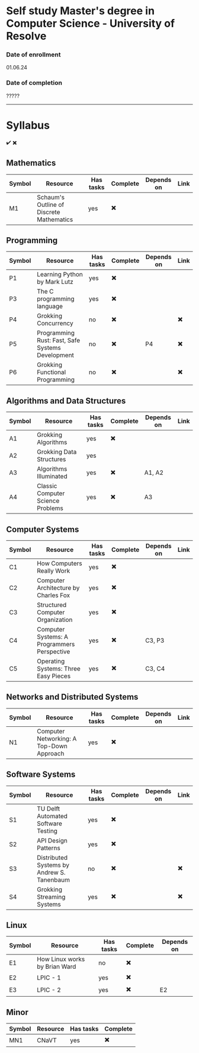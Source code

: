# Self study Master's degree in Computer Science - University of Resolve

### Date of enrollment 
01.06.24

### Date of completion
?????
___

# Syllabus 
✔️
✖️

## Mathematics 

| Symbol | Resource | Has tasks | Complete | Depends on | Link |
| --- | --- | --- | --- | --- | --- | 
| M1 | Schaum's Outline of Discrete Mathematics | yes | ✖️ |  |  |  


## Programming

| Symbol | Resource | Has tasks | Complete | Depends on | Link |
| --- | --- | --- | --- | --- | --- |
| P1 | Learning Python by Mark Lutz | yes | ✖️ |   |  |   
| P3 | The C programming language | yes | ✖️ |   |  |   
| P4 | Grokking Concurrency | no | ✖️ |   | ✖️ |
| P5 | Programming Rust: Fast, Safe Systems Development | no | ✖️ | P4 | ✖️ |
| P6 | Grokking Functional Programming | no | ✖️ |   | ✖️ |


## Algorithms and Data Structures

| Symbol | Resource | Has tasks | Complete | Depends on | Link |
| --- | --- | --- | --- | --- |--- |
| A1 | Grokking Algorithms | yes | ✖️ |  |  |
| A2 | Grokking Data Structures | yes  | |  |
| A3 | Algorithms Illuminated | yes | ✖️ | A1, A2 |  |
| A4 | Classic Computer Science Problems | yes | ✖️ | A3 |  |

## Computer Systems 

| Symbol | Resource | Has tasks | Complete | Depends on | Link |
| --- | --- | --- | --- | --- |--- |
| C1 | How Computers Really Work | yes | ✖️ |  |  |
| C2 | Computer Architecture by Charles Fox | yes | ✖️ |  |  |
| C3 | Structured Computer Organization| yes | ✖️ |  |  |
| C4 | Computer Systems: A Programmers Perspective | yes | ✖️ | C3, P3 |  |
| C5 | Operating Systems: Three Easy Pieces | yes | ✖️ | C3, C4 |  |

## Networks and Distributed Systems

| Symbol | Resource | Has tasks | Complete | Depends on | Link |
| --- | --- | --- | --- | --- |--- |
| N1 | Computer Networking: A Top-Down Approach | yes | ✖️ |  |  |

## Software Systems 

| Symbol | Resource | Has tasks | Complete | Depends on | Link |
| --- | --- | --- | --- | --- | --- |
| S1 | TU Delft Automated Software Testing | yes | ✖️ |
| S2 | API Design Patterns | yes | ✖️ | |
| S3 | Distributed Systems by Andrew S. Tanenbaum | no  | ✖️ |  | ✖️ |
| S4 | Grokking Streaming Systems | yes | ✖️ |  | ✖️ |


## Linux 
| Symbol | Resource | Has tasks | Complete | Depends on |
| --- | --- | --- | --- | --- |
| E1 | How Linux works by Brian Ward | no | ✖️ |
| E2 | LPIC - 1 | yes | ✖️ |
| E3 | LPIC - 2 | yes | ✖️ | E2 |


## Minor

| Symbol | Resource | Has tasks | Complete |
| --- | --- | --- | --- |
| MN1 | CNaVT | yes | ✖️ |


